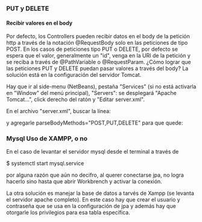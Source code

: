 ### PUT y DELETE
#### Recibir valores en el body

Por defecto, los Controllers pueden recibir datos en el body de la petición http
a través de la notación @RequestBody solo en las peticiones de tipo POST.
En los casos de peticiones tipo PUT o DELETE, por defecto se espera que el valor, 
generalmente un "id", venga en la URI de la petición y se reciba a través de 
@PathVariable o @RequestParam.
¿Cómo lograr que las peticiones PUT y DELETE puedan pasar valores a través del body?
La solución está en la configuración del servidor Tomcat.

Hay que ir al side-menu (NetBeans), pestaña "Services" (si no está activarla en 
"Window" del menú principal), "Servers": se desplegará "Apache Tomcat...",
click derecho del ratón y "Editar server.xml".

En el archivo "server.xml", buscar la línea:
<Connector 
    connectionTimeout="20000" 
    port="8080" 
    protocol="HTTP/1.1" 
    redirectPort="8443" 
/>

y agregarle parseBodyMethods="POST,PUT,DELETE" para que quede:

<Connector 
    connectionTimeout="20000" 
    port="8080" 
    protocol="HTTP/1.1" 
    redirectPort="8443" 
    parseBodyMethods="POST,PUT,PATCH,DELETE"
/>


### Mysql Uso de XAMPP, o no

En el caso de levantar el servidor mysql desde el terminal a través de

$ systemctl start mysql.service

por alguna razón que aún no decifro, al querer conectarse jpa, no logra hacerlo sino hasta
que abrir Workbrench y activar la conexión.

La otra solución es manejar la base de datos a tarvés de Xampp (se levanta el servidor apache completo). 
En este caso hay que crear el usuario y contraseña que se usa en la configuración de jpa y además 
hay que otorgarle los privilegios para esa tabla específica.
